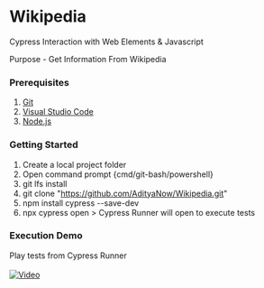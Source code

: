 # Wikipedia
Cypress Interaction with Web Elements &amp; Javascript

Purpose - Get Information From Wikipedia
### Prerequisites
1. <a href="https://git-scm.com/downloads">Git</a> </br>
2. <a href="https://code.visualstudio.com/download">Visual Studio Code</a>  </br>
3. <a href="https://nodejs.org/en/download">Node.js</a>  </br>

### Getting Started
1. Create a local project folder
2. Open command prompt {cmd/git-bash/powershell}
3. git lfs install
4. git clone "https://github.com/AdityaNow/Wikipedia.git"
5. npm install cypress --save-dev
6. npx cypress open > Cypress Runner will open to execute tests

### Execution Demo
Play tests from Cypress Runner </br>
</br>
[![Video](https://img.youtube.com/vi/yN2WTHkc3fM/0.jpg)](https://youtu.be/yN2WTHkc3fM)
